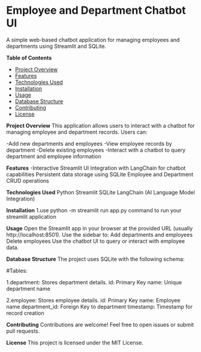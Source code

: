 # Employee and Department Chatbot UI
A simple web-based chatbot application for managing employees and departments using Streamlit and SQLite.

**Table of Contents**
- [Project Overview](#project-overview)
- [Features](#features)
- [Technologies Used](#technologies-used)
- [Installation](#installation)
- [Usage](#usage)
- [Database Structure](#database-structure)
- [Contributing](#contributing)
- [License](#license)

**Project Overview**
This application allows users to interact with a chatbot for managing employee and department records. Users can:

-Add new departments and employees
-View employee records by department
-Delete existing employees
-Interact with a chatbot to query department and employee information

**Features**
  -Interactive Streamlit UI
  Integration with LangChain for chatbot capabilities
  Persistent data storage using SQLite
  Employee and Department CRUD operations

**Technologies Used**
Python
Streamlit
SQLite
LangChain (AI Language Model Integration)

**Installation**
1.use python -m streamlit run app.py command to run your streamlit application

**Usage**
Open the Streamlit app in your browser at the provided URL (usually http://localhost:8501).
Use the sidebar to:
Add departments and employees
Delete employees
Use the chatbot UI to query or interact with employee data.

**Database Structure**
The project uses SQLite with the following schema:

#Tables:

1.department: Stores department details.
id: Primary Key
name: Unique department name

2.employee: Stores employee details.
id: Primary Key
name: Employee name
department_id: Foreign Key to department
timestamp: Timestamp for record creation

**Contributing**
Contributions are welcome! Feel free to open issues or submit pull requests.

**License**
This project is licensed under the MIT License.
